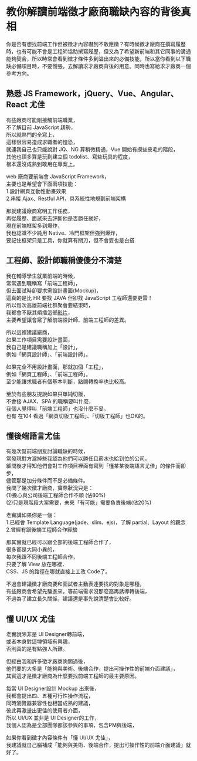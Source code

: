 # 教你解讀前端徵才廠商職缺內容的背後真相

你是否有想找前端工作但被徵才內容嚇到不敢應徵？有時候徵才廠商在撰寫履歷時，也有可能不會是工程師協助撰寫履歷，但又為了希望新前端和其它同事的溝通能夠契合，所以時常會看到徵才條件多到溢出來的必備技能，所以當你看到以下職缺必備項目時，不要慌張，去解讀求才廠商背後的用意。同時也寫給求才廠商一個參考方向。

## 熟悉 JS Framework，jQuery、Vue、Angular、React 尤佳

有些廠商可能剛接觸前端職業，  
不了解目前 JavaScript 趨勢，  
所以就熱門的全寫上，  
這樣很容易造成求職者的惶恐，  
就連我自己也只能說對 JQ、NG 算稍微精通，Vue 開始有摸些皮毛的階段，  
其他也頂多算是玩到建立個 todolist、寫些玩具的程度，  
根本還沒成熟到敢用在專案上。  
  
web 廠商要前端會 JavaScript Framework，  
主要也是希望會下面兩項技能：  
1.設計網頁互動性動畫效果  
2.串接 Ajax、Restful API，具系統性地規劃前端架構  
  
那就建議廠商寫明工作任務，  
再從履歷、面試來去評斷他是否勝任就好，  
現在前端框架多到爆炸，  
我也認識不少純用 Native、冷門框架但強到爆炸，  
要記住框架只是工具，你就算有關刀，但不會耍也是白搭

## 工程師、設計師職稱傻傻分不清楚

我在輔導學生就業前端的時候，  
常常遇到職稱寫「前端工程師」，  
但去面試時卻要求需設計畫面\(Mockup\)，  
這真的是比 HR 要找 JAVA 但卻找 JavaScript 工程師還要更雷！  
所以每次高雄前端社群聚會要結束時，  
我都會不厭其煩播這部[影片](https://goo.gl/dnh1S5)，  
主要希望讓會眾了解前端設計師、前端工程師的差異。  
  
所以這裡建議廠商，  
如果工作項目需要設計畫面，  
我自己是建議職稱加上「設計」，  
例如「網頁設計師」、「前端設計師」。  
  
如果完全不用設計畫面，那就加個「工程」，  
例如「網頁工程師」、「前端工程師」。  
至少能讓求職者有個基本判斷，點閱轉換率也比較高。  
  
至於有些朋友提說如果只單純切版，  
不會接 AJAX、SPA 的職稱要叫什麼，  
我個人覺得叫「前端工程師」也沒什麼不妥，  
也有 在104 看過「網頁切版工程師」、「切版工程師」也OK的。  


## 懂後端語言尤佳

有幾次幫前端朋友討論職缺的時候，  
常發現對方濾掉些我認為他們可以勝任且薪水也給到位的公司，  
細問後才得知他們會對工作項目裡面有寫到「懂某某後端語言尤佳」的條件而卻步，  
儘管那是加分條件而不是必備條件。  
我問了幾次徵才廠商，實際狀況只是：  
\(1\)擔心與公司後端工程師合作不順 \(佔80%\)  
\(2\)只是現階段大案需要，未來「有可能」需要負責後端\(佔20%\)  
  
老實講如果你是一個：  
1.已經會 Template Language\(jade、slim、ejs\)，了解 partial、Layout 的觀念  
2.曾經有跟後端工程師合作經驗  
  
那其實就已經可以跟全部的後端工程師合作了，  
很多都是大同小異的，  
每次我跟不同後端工程師合作，  
只要了解 View 放在哪裡，  
CSS、JS 的路徑在哪就直接上工改 Code了。  
  
不過會建議徵才廠商要和面試者主動表達要找的對象是哪種，  
有些廠商會希望先騙進來，等前端需求沒那麼高再誘導轉後端，  
不過為了建立長久關係，建議還是事先說清楚會比較好。

## 懂 UI/UX 尤佳

老實說除非是 UI Designer轉前端，  
或者本身對這塊領域有興趣，  
否則真的是有點強人所難。  
  
但經由我和許多徵才廠商詢問過後，  
他們要的大多是「能夠與美術、後端合作，提出可操作性的前端介面建議」，  
其實這才是徵才廠商為什麼要找前端工程師的最主要原因。  
  
每當 UI Designer設計 Mockup 出來後，  
我都會提出四、五種可行性操作流程，  
同時瀏覽器兼容性也相當成熟的建議，  
彼此再激盪出更佳的使用者介面，  
所以 UI/UX 並非是 UI Designer的工作，  
我個人認為是全部團隊都該參與的事項，包含PM與後端，  
  
如果你看到徵才內容條件有「懂 UI/UX 尤佳」，  
我建議就自己腦補成「能夠與美術、後端合作，提出可操作性的前端介面建議」就好了。



